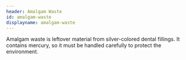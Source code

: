 ```yaml
---
header: Amalgam Waste
id: amalgam-waste
displayname: amalgam-waste
---
```

Amalgam waste is leftover material from silver-colored dental fillings. It contains mercury, so it must be handled carefully to protect the environment.